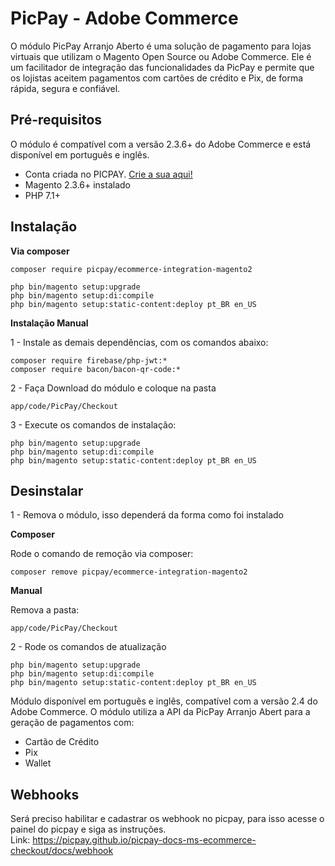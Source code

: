 # PicPay - Adobe Commerce

O módulo PicPay Arranjo Aberto é uma solução de pagamento para lojas virtuais que utilizam o Magento Open Source ou Adobe Commerce. Ele é um facilitador de integração das funcionalidades da PicPay e permite que os lojistas aceitem pagamentos com cartões de crédito e Pix, de forma rápida, segura e confiável.

## Pré-requisitos
O módulo é compatível com a versão 2.3.6+ do Adobe Commerce e está disponível em português e inglês.

- Conta criada no PICPAY. [Crie a sua aqui!](https://ecommerce-gateway.picpay.com/)
- Magento 2.3.6+ instalado
- PHP 7.1+


## Instalação

**Via composer**

```
composer require picpay/ecommerce-integration-magento2

php bin/magento setup:upgrade
php bin/magento setup:di:compile
php bin/magento setup:static-content:deploy pt_BR en_US
```

**Instalação Manual**

1 - Instale as demais dependências, com os comandos abaixo:

```
composer require firebase/php-jwt:*
composer require bacon/bacon-qr-code:*
```

2 - Faça Download do módulo e coloque na pasta
```
app/code/PicPay/Checkout
```

3 - Execute os comandos de instalação:

```
php bin/magento setup:upgrade
php bin/magento setup:di:compile
php bin/magento setup:static-content:deploy pt_BR en_US
```

## Desinstalar

1 - Remova o módulo, isso dependerá da forma como foi instalado

**Composer**

Rode o comando de remoção via composer:
```
composer remove picpay/ecommerce-integration-magento2
```

**Manual**

Remova a pasta:
```
app/code/PicPay/Checkout
```

2 - Rode os comandos de atualização

```
php bin/magento setup:upgrade
php bin/magento setup:di:compile
php bin/magento setup:static-content:deploy pt_BR en_US
```


Módulo disponível em português e inglês, compatível com a versão 2.4 do Adobe Commerce.
O módulo utiliza a API da PicPay Arranjo Abert para a geração de pagamentos com:
- Cartão de Crédito
- Pix
- Wallet


## Webhooks
Será preciso habilitar e cadastrar os webhook no picpay, para isso acesse o painel do picpay e siga as instruções.  
Link: https://picpay.github.io/picpay-docs-ms-ecommerce-checkout/docs/webhook
